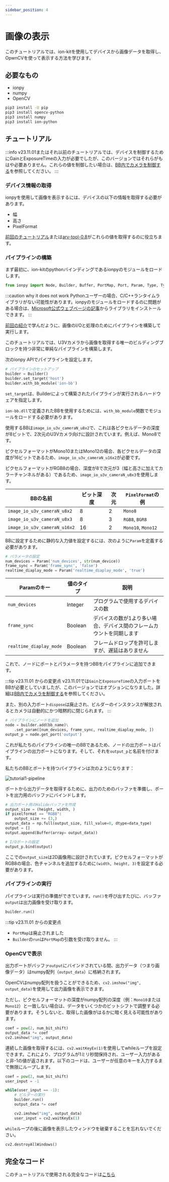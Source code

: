 ```yaml
---
sidebar_position: 4
---
```


# 画像の表示

このチュートリアルでは、ion-kitを使用してデバイスから画像データを取得し、OpwnCVを使って表示する方法を学びます。

## 必要なもの

* ionpy 
* numpy
* OpenCV

```bash
pip3 install -U pip
pip3 install opencv-python
pip3 install numpy
pip3 install ion-python
```

## チュートリアル

:::info
v23.11.01またはそれ以前のチュートリアルでは、デバイスを制御するためにGainとExposureTimeの入力が必要でしたが、このバージョンではそれらがもはや必要ありません。これらの値を制御したい場合は、[BB内でカメラを制御する](./control_camera.md)を参照してください。
:::

### デバイス情報の取得

ionpyを使用して画像を表示するには、デバイスの以下の情報を取得する必要があります。

* 幅
* 高さ
* PixelFormat

[前回のチュートリアル](obtain-device-info.md)または[arv-tool-0.8](../../external/aravis/arv-tools.md)がこれらの値を取得するのに役立ちます。

### パイプラインの構築

まず最初に、ion-kitのpythonバインディングであるionpyのモジュールをロードします。

```python
from ionpy import Node, Builder, Buffer, PortMap, Port, Param, Type, TypeCode
```

:::caution why it does not work
Pythonユーザーの場合、C/C++ランタイムライブラリがない可能性があります。ionpyのモジュールをロードするのに問題がある場合は、[Microsoft公式ウェブページの記事](https://learn.microsoft.com/en-us/cpp/windows/latest-supported-vc-redist?view=msvc-160#visual-studio-2015-2017-2019-and-2022)からライブラリをインストールできます。
:::

[前回の紹介](../intro.mdx)で学んだように、画像のI/Oと処理のためにパイプラインを構築して実行します。

このチュートリアルでは、U3Vカメラから画像を取得する唯一のビルディングブロックを持つ非常に単純なパイプラインを構築します。

次のionpy APIでパイプラインを設定します。

```python
# パイプラインのセットアップ
builder = Builder()
builder.set_target('host')
builder.with_bb_module('ion-bb')
```

`set_target`は、Builderによって構築されたパイプラインが実行されるハードウェアを指定します。

`ion-bb.dll`で定義されたBBを使用するためには、`with_bb_module`関数でモジュールをロードする必要があります。

使用するBBは`image_io_u3v_cameraN_u8x2`で、これは各ピクセルデータの深度が8ビットで、2次元のU3Vカメラ向けに設計されています。例えば、Mono8です。

ピクセルフォーマットがMono10またはMono12の場合、各ピクセルデータの深度が16ビットであるため、`image_io_u3v_cameraN_u16x2`が必要です。

ピクセルフォーマットがRGB8の場合、深度が8で次元が3（幅と高さに加えてカラーチャンネルがある）であるため、`image_io_u3v_cameraN_u8x3`を使用します。

| BBの名前 | ビット深度 | 次元 | `PixelFormat`の例 |
| --------   | ------- | ------- | ------- |
| `image_io_u3v_cameraN_u8x2` | 8 | 2 | `Mono8` |
| `image_io_u3v_cameraN_u8x3` | 8 | 3 |  `RGB8`, `BGR8` |
| `image_io_u3v_cameraN_u16x2` | 16 | 2 | `Mono10`, `Mono12` |

BBに設定するために静的な入力値を設定するには、次のように`Param`を定義する必要があります。

```python
# パラメータの設定
num_devices = Param('num_devices', str(num_device))
frame_sync = Param('frame_sync', 'false')
realtime_diaplay_mode = Param('realtime_diaplay_mode', 'true')
```

| Paramのキー | 値のタイプ | 説明 |
| --------   | ------- | ------- |
| `num_devices` | Integer | プログラムで使用するデバイスの数 |
| `frame_sync` | Boolean | デバイスの数が1より多い場合、デバイス間のフレームカウントを同期します |
| `realtime_diaplay_mode` | Boolean | フレームドロップを許可しますが、遅延はありません |

これで、ノードにポートとパラメータを持つBBをパイプラインに追加できます。

:::tip v23.11.01 からの変更点
v23.11.01では`Gain`と`ExposureTime`の入力ポートをBBが必要としていましたが、このバージョンではオプションになりました。詳細は[BB内でカメラを制御する](./control_camera.md)を参照してください。

また、別の入力ポート`dispose`は廃止され、ビルダーのインスタンスが解放されるとカメラは自動的にかつ暗黙的に閉じられます。
:::

```python
# パイプラインにノードを追加
node = builder.add(bb_name)\
    .set_param([num_devices, frame_sync, realtime_diaplay_mode, ])
output_p = node.get_port('output')
```

これが私たちのパイプラインの唯一のBBであるため、ノードの出力ポートはパイプラインの出力ポートになります。そして、それを`output_p`と名前を付けます。

私たちのBBとポートを持つパイプラインは次のようになります：

![tutorial1-pipeline](../img/tutorial1-pipeline.png)

ポートから出力データを取得するために、出力のためのバッファを準備し、ポートを出力用のバッファにバインドします。

```python
# 出力ポート用のHalideバッファを作成
output_size = (height, width, )
if pixelformat == "RGB8":
    output_size += (3,)
output_data = np.full(output_size, fill_value=0, dtype=data_type)
output = []
output.append(Buffer(array= output_data))

# I/Oポートの設定
output_p.bind(output)
```

ここでの`output_size`は2D画像用に設計されています。ピクセルフォーマットがRGB8の場合、色チャンネルを追加するために`(width, height, 3)`を設定する必要があります。

### パイプラインの実行

パイプラインは実行の準備ができています。`run()`を呼び出すたびに、バッファ`output`は出力画像を受け取ります。

```python
builder.run()
```

:::tip v23.11.01 からの変更点
* `PortMap`は廃止されました
* `Builder`の`run`は`PortMap`の引数を受け取りません。
:::

### OpenCVで表示

出力ポートがバッファ`output`にバインドされている間、出力データ（つまり画像データ）はnumpy配列（`output_data`）に格納されます。

OpenCVはnumpy配列を扱うことができるため、`cv2.imshow("img", output_data)`を使用して出力画像を表示できます。

ただし、ピクセルフォーマットの深度がnumpy配列の深度（例：`Mono10`または`Mono12`）と一致しない場合は、データをいくつかのビットシフトで調整する必要があります。そうしないと、取得した画像がはるかに暗く見える可能性があります。

```python
coef = pow(2, num_bit_shift)
output_data *= coef
cv2.imshow("img", output_data)
```

連続した画像を取得するには、`cv2.waitKeyEx(1)`を使用してwhileループを設定できます。これにより、プログラムが1ミリ秒間保持され、ユーザー入力があると非-1の値が返されます。以下のコードは、ユーザーが任意のキーを入力するまで無限にループします。

```python
coef = pow(2, num_bit_shift)
user_input = -1

while(user_input == -1):
    # ビルダーの実行
    builder.run()
    output_data *= coef

    cv2.imshow("img", output_data)
    user_input = cv2.waitKeyEx(1)
```

`while`ループの後に画像を表示したウィンドウを破棄することを忘れないでください。

```python
cv2.destroyAllWindows()
```

## 完全なコード

このチュートリアルで使用される完全なコードは[こちら](https://github.com/Sensing-Dev/tutorials/blob/main/python/tutorial1_display.py)
